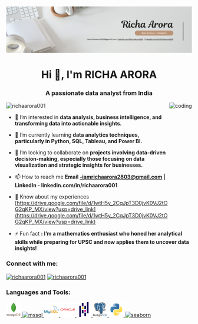 ![logo](https://github.com/RichaArora001/RichaArora001/blob/main/Github%20Banner.png)
<h1 align="center">Hi 👋, I'm RICHA ARORA</h1>
<h3 align="center">A passionate data analyst from India</h3>

<img align="right" alt="coding" widh="300" height="300" src="https://camo.githubusercontent.com/361449d715330d0cc1a1af6d72ed8be6744d8c3d9719a8b76836714194e3e419/68747470733a2f2f692e70696e696d672e636f6d2f6f726967696e616c732f65372f32362f63372f65373236633734616330383165656435306665656531343333643132633939382e676966">

<p align="left"> <img src="https://komarev.com/ghpvc/?username=richaarora001&label=Profile%20views&color=0e75b6&style=flat" alt="richaarora001" /> </p>

- 👀 I’m interested in **data analysis, business intelligence, and transforming data into actionable insights.**

- 🌱 I’m currently learning **data analytics techniques, particularly in Python, SQL, Tableau, and Power BI.**

- 👯 I’m looking to collaborate on **projects involving data-driven decision-making, especially those focusing on data visualization and strategic insights for businesses.**

- 📫 How to reach me **Email -iamrichaarora2803@gmail.com | LinkedIn - linkedin.com/in/richaarora001**

- 📄 Know about my experiences [https://drive.google.com/file/d/1wtH5y_2CqJpT3D0jvK0VJ2tOG2qKP_MX/view?usp=drive_link](https://drive.google.com/file/d/1wtH5y_2CqJpT3D0jvK0VJ2tOG2qKP_MX/view?usp=drive_link)

- ⚡ Fun fact **: I’m a mathematics enthusiast who honed her analytical skills while preparing for UPSC and now applies them to uncover data insights!**

<h3 align="left">Connect with me:</h3>
<p align="left">
<a href="https://linkedin.com/in/richaarora001" target="blank"><img align="center" src="https://raw.githubusercontent.com/rahuldkjain/github-profile-readme-generator/master/src/images/icons/Social/linked-in-alt.svg" alt="richaarora001" height="30" width="40" /></a>
<a href="https://kaggle.com/richaarora001" target="blank"><img align="center" src="https://raw.githubusercontent.com/rahuldkjain/github-profile-readme-generator/master/src/images/icons/Social/kaggle.svg" alt="richaarora001" height="30" width="40" /></a>
</p>

<h3 align="left">Languages and Tools:</h3>
<p align="left"> <a href="https://www.mongodb.com/" target="_blank" rel="noreferrer"> <img src="https://raw.githubusercontent.com/devicons/devicon/master/icons/mongodb/mongodb-original-wordmark.svg" alt="mongodb" width="40" height="40"/> </a> <a href="https://www.microsoft.com/en-us/sql-server" target="_blank" rel="noreferrer"> <img src="https://www.svgrepo.com/show/303229/microsoft-sql-server-logo.svg" alt="mssql" width="40" height="40"/> </a> <a href="https://www.mysql.com/" target="_blank" rel="noreferrer"> <img src="https://raw.githubusercontent.com/devicons/devicon/master/icons/mysql/mysql-original-wordmark.svg" alt="mysql" width="40" height="40"/> </a> <a href="https://www.oracle.com/" target="_blank" rel="noreferrer"> <img src="https://raw.githubusercontent.com/devicons/devicon/master/icons/oracle/oracle-original.svg" alt="oracle" width="40" height="40"/> </a> <a href="https://pandas.pydata.org/" target="_blank" rel="noreferrer"> <img src="https://raw.githubusercontent.com/devicons/devicon/2ae2a900d2f041da66e950e4d48052658d850630/icons/pandas/pandas-original.svg" alt="pandas" width="40" height="40"/> </a> <a href="https://www.postgresql.org" target="_blank" rel="noreferrer"> <img src="https://raw.githubusercontent.com/devicons/devicon/master/icons/postgresql/postgresql-original-wordmark.svg" alt="postgresql" width="40" height="40"/> </a> <a href="https://www.python.org" target="_blank" rel="noreferrer"> <img src="https://raw.githubusercontent.com/devicons/devicon/master/icons/python/python-original.svg" alt="python" width="40" height="40"/> </a> <a href="https://seaborn.pydata.org/" target="_blank" rel="noreferrer"> <img src="https://seaborn.pydata.org/_images/logo-mark-lightbg.svg" alt="seaborn" width="40" height="40"/> </a> </p>
